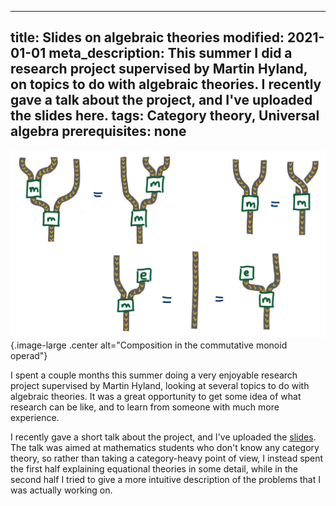 ----
title: Slides on algebraic theories
modified: 2021-01-01
meta_description: This summer I did a research project supervised by Martin Hyland, on topics to do with algebraic theories. I recently gave a talk about the project, and I've uploaded the slides here.
tags: Category theory, Universal algebra
prerequisites: none
----

![](/images/comm-monoid-operad.jpg){.image-large .center alt="Composition in the commutative monoid operad"}

I spent a couple months this summer doing a very enjoyable research project supervised by Martin Hyland, looking at several topics to do with algebraic theories. It was a great opportunity to get some idea of what research can be like, and to learn from someone with much more experience.

I recently gave a short talk about the project, and I've uploaded the [slides](/pdfs/algebraictheories.pdf). The talk was aimed at mathematics students who don't know any category theory, so rather than taking a category-heavy point of view, I instead spent the first half explaining equational theories in some detail, while in the second half I tried to give a more intuitive description of the problems that I was actually working on.

<!--more-->

